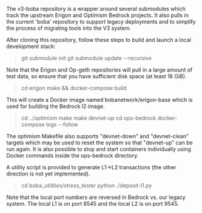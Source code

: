 The v3-boba repository is a wrapper around several submodules which track
the upstream Erigon and Optimism Bedrock projects. It also pulls in the
current 'boba' repository to support legacy deployments and to simplify the
process of migrating tools into the V3 system.

After cloning this repository, follow these steps to build and launch a
local development stack:

> git submodule init
> git submodule update --recursive

Note that the Erigon and Op-geth repositories will pull in a large amount of
test data, so ensure that you have sufficient disk space (at least 18 GiB).

> cd erigon
> make && docker-compose build

This will create a Docker image named bobanetwork/erigon-base which is used
for building the Bedrock l2 image.

> cd ../optimism
> make
> make devnet-up
> cd ops-bedrock
> docker-compose logs --follow

The optimism Makefile also supports "devnet-down" and "devnet-clean" targets
which may be used to reset the system so that "devnet-up" can be run again.
It is also possible to stop and start containers individually using Docker
commands inside the ops-bedrock directory.

A utility script is provided to generate L1->L2 transactions (the other
direction is not yet implemented).

> cd boba_utilities/stress_tester
> python ./deposit-l1.py

Note that the local port numbers are reversed in Bedrock vs. our legacy system.
The local L1 is on port 8545 and the local L2 is on port 9545.


